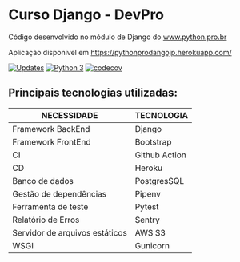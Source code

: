# Curso Django - DevPro

Código desenvolvido no módulo de Django do www.python.pro.br

Aplicação disponivel em https://pythonprodangojp.herokuapp.com/

[![Updates](https://pyup.io/repos/github/JPS-TechEad/curso-django/shield.svg)](https://pyup.io/repos/github/JPS-TechEad/curso-django/)
[![Python 3](https://pyup.io/repos/github/JPS-TechEad/curso-django/python-3-shield.svg)](https://pyup.io/repos/github/JPS-TechEad/curso-django/)
[![codecov](https://codecov.io/gh/Josevaldo10/curso-django/branch/main/graph/badge.svg?token=DBOKXQBT2F)](https://codecov.io/gh/Josevaldo10/curso-django)

## Principais tecnologias utilizadas:


<table>
  <thead>
    <tr>
      <th>NECESSIDADE</th>
      <th>TECNOLOGIA</th>
    </tr>
  </thead>
  <tbody>
    <tr>
      <td>Framework BackEnd</td>
      <td>Django</td>
    </tr>
    <tr>
      <td>Framework FrontEnd</td>
      <td>Bootstrap</td>
    </tr>
    <tr>
      <td>CI </td>
      <td>Github Action</td>
    </tr>
    <tr>
      <td>CD </td>
      <td>Heroku </td>
    </tr>
    <tr>
      <td>Banco de dados</td>
      <td>PostgresSQL</td>
    </tr>
    <tr>
      <td>Gestão de dependências </td>
      <td>Pipenv </td>
    </tr>
    <tr>
      <td>Ferramenta de teste</td>
      <td>Pytest</td>
    </tr>
    <tr>
      <td>Relatório de Erros</td>
      <td>Sentry</td>
    </tr>
    <tr>
      <td>Servidor de arquivos estáticos</td>
      <td>AWS S3</td>
    </tr>
     <tr>
      <td>WSGI</td>
      <td>Gunicorn</td>
    </tr>
</table>